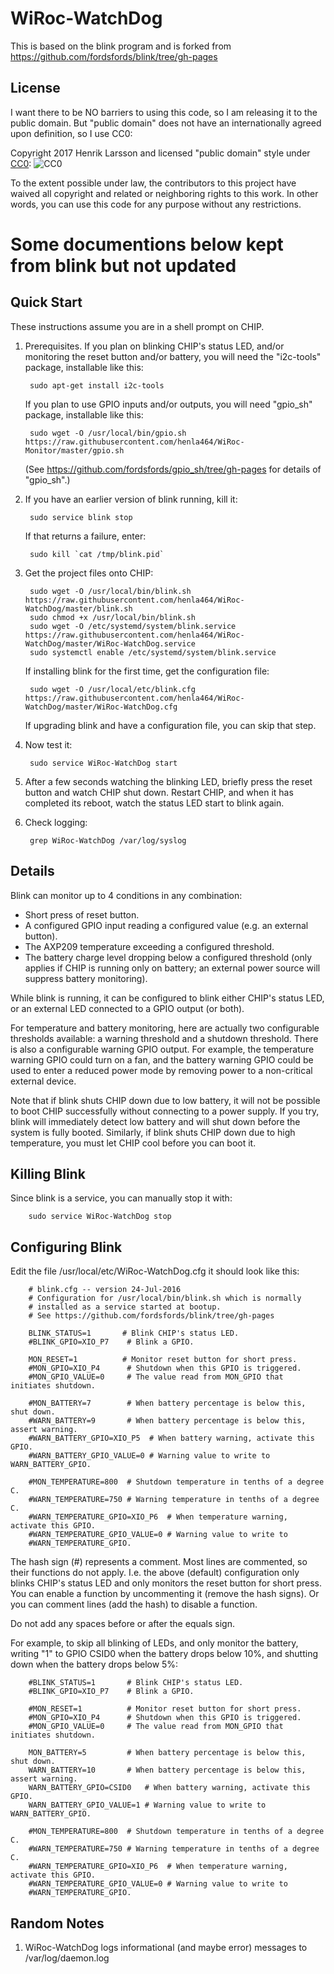 # WiRoc-WatchDog

This is based on the blink program and is forked from https://github.com/fordsfords/blink/tree/gh-pages

## License

I want there to be NO barriers to using this code, so I am releasing it to the public domain.  But "public domain" does not have an internationally agreed upon definition, so I use CC0:


Copyright 2017 Henrik Larsson and licensed
"public domain" style under
[CC0](http://creativecommons.org/publicdomain/zero/1.0/): 
![CC0](https://licensebuttons.net/p/zero/1.0/88x31.png "CC0")

To the extent possible under law, the contributors to this project have
waived all copyright and related or neighboring rights to this work.
In other words, you can use this code for any purpose without any
restrictions. 

# Some documentions below kept from blink but not updated

## Quick Start

These instructions assume you are in a shell prompt on CHIP.

1. Prerequisites.  If you plan on blinking CHIP's status LED, and/or monitoring the reset button and/or battery, you will need the "i2c-tools" package, installable like this:

        sudo apt-get install i2c-tools

    If you plan to use GPIO inputs and/or outputs, you will need "gpio_sh" package, installable like this:

        sudo wget -O /usr/local/bin/gpio.sh https://raw.githubusercontent.com/henla464/WiRoc-Monitor/master/gpio.sh
    (See https://github.com/fordsfords/gpio_sh/tree/gh-pages for details of "gpio_sh".)

2. If you have an earlier version of blink running, kill it:

        sudo service blink stop

    If that returns a failure, enter:

        sudo kill `cat /tmp/blink.pid`

3. Get the project files onto CHIP:

        sudo wget -O /usr/local/bin/blink.sh https://raw.githubusercontent.com/henla464/WiRoc-WatchDog/master/blink.sh
        sudo chmod +x /usr/local/bin/blink.sh
        sudo wget -O /etc/systemd/system/blink.service https://raw.githubusercontent.com/henla464/WiRoc-WatchDog/master/WiRoc-WatchDog.service
        sudo systemctl enable /etc/systemd/system/blink.service

    If installing blink for the first time, get the configuration file:

        sudo wget -O /usr/local/etc/blink.cfg https://raw.githubusercontent.com/henla464/WiRoc-WatchDog/master/WiRoc-WatchDog.cfg

    If upgrading blink and have a configuration file, you can skip that step.

4. Now test it:

        sudo service WiRoc-WatchDog start

5. After a few seconds watching the blinking LED, briefly press the reset button and watch CHIP shut down.  Restart CHIP, and when it has completed its reboot, watch the status LED start to blink again.

6. Check logging:

        grep WiRoc-WatchDog /var/log/syslog


## Details

Blink can monitor up to 4 conditions in any combination:
* Short press of reset button.
* A configured GPIO input reading a configured value (e.g. an external button).
* The AXP209 temperature exceeding a configured threshold.
* The battery charge level dropping below a configured threshold (only applies if CHIP is running only on battery; an external power source will suppress battery monitoring).

While blink is running, it can be configured to blink either CHIP's status LED,
or an external LED connected to a GPIO output (or both).

For temperature and battery monitoring, here are actually two configurable thresholds available: a warning threshold and a shutdown threshold.  There is also a configurable warning GPIO output.  For example, the temperature warning GPIO could turn on a fan, and the battery warning GPIO could be used to enter a reduced power mode by removing power to a non-critical external device.

Note that if blink shuts CHIP down due to low battery, it will not be possible to boot CHIP successfully without connecting to a power supply.  If you try, blink will immediately detect low battery and will shut down before the system is fully booted.  Similarly, if blink shuts CHIP down due to high temperature, you must let CHIP cool before you can boot it.
## Killing Blink

Since blink is a service, you can manually stop it with:

        sudo service WiRoc-WatchDog stop


## Configuring Blink

Edit the file /usr/local/etc/WiRoc-WatchDog.cfg it should look like this:

        # blink.cfg -- version 24-Jul-2016
        # Configuration for /usr/local/bin/blink.sh which is normally
        # installed as a service started at bootup.
        # See https://github.com/fordsfords/blink/tree/gh-pages

        BLINK_STATUS=1       # Blink CHIP's status LED.
        #BLINK_GPIO=XIO_P7    # Blink a GPIO.

        MON_RESET=1          # Monitor reset button for short press.
        #MON_GPIO=XIO_P4      # Shutdown when this GPIO is triggered.
        #MON_GPIO_VALUE=0     # The value read from MON_GPIO that initiates shutdown.

        #MON_BATTERY=7        # When battery percentage is below this, shut down.
        #WARN_BATTERY=9       # When battery percentage is below this, assert warning.
        #WARN_BATTERY_GPIO=XIO_P5  # When battery warning, activate this GPIO.
        #WARN_BATTERY_GPIO_VALUE=0 # Warning value to write to WARN_BATTERY_GPIO.

        #MON_TEMPERATURE=800  # Shutdown temperature in tenths of a degree C. 
        #WARN_TEMPERATURE=750 # Warning temperature in tenths of a degree C. 
        #WARN_TEMPERATURE_GPIO=XIO_P6  # When temperature warning, activate this GPIO.
        #WARN_TEMPERATURE_GPIO_VALUE=0 # Warning value to write to
        #WARN_TEMPERATURE_GPIO.

The hash sign (#) represents a comment.  Most lines are commented, so their functions do not apply.  I.e. the above (default) configuration only blinks CHIP's status LED and only monitors the reset button for short press.  You can enable a function by uncommenting it (remove the hash signs).  Or you can comment lines (add the hash) to disable a function.

Do not add any spaces before or after the equals sign.

For example, to skip all blinking of LEDs, and only monitor the battery,
writing "1" to GPIO CSID0 when the battery drops below 10%, and shutting down
when the battery drops below 5%:

        #BLINK_STATUS=1       # Blink CHIP's status LED.
        #BLINK_GPIO=XIO_P7    # Blink a GPIO.

        #MON_RESET=1          # Monitor reset button for short press.
        #MON_GPIO=XIO_P4      # Shutdown when this GPIO is triggered.
        #MON_GPIO_VALUE=0     # The value read from MON_GPIO that initiates shutdown.

        MON_BATTERY=5         # When battery percentage is below this, shut down.
        WARN_BATTERY=10       # When battery percentage is below this, assert warning.
        WARN_BATTERY_GPIO=CSID0   # When battery warning, activate this GPIO.
        WARN_BATTERY_GPIO_VALUE=1 # Warning value to write to WARN_BATTERY_GPIO.

        #MON_TEMPERATURE=800  # Shutdown temperature in tenths of a degree C. 
        #WARN_TEMPERATURE=750 # Warning temperature in tenths of a degree C. 
        #WARN_TEMPERATURE_GPIO=XIO_P6  # When temperature warning, activate this GPIO.
        #WARN_TEMPERATURE_GPIO_VALUE=0 # Warning value to write to
        #WARN_TEMPERATURE_GPIO.

## Random Notes

1. WiRoc-WatchDog logs informational (and maybe error) messages to /var/log/daemon.log

